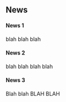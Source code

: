 ## News

#### News 1
blah blah blah

#### News 2
blah blah blah blah

#### News 3
Blah blah BLAH BLAH